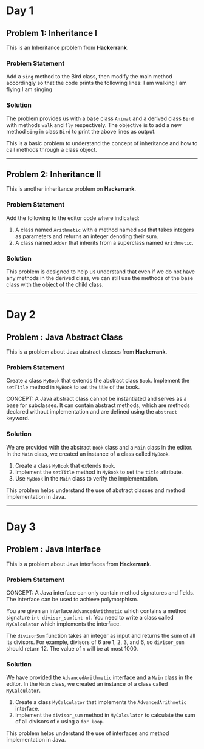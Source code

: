 # Day 1 

## Problem 1: Inheritance I

This is an Inheritance problem from **Hackerrank**.

### Problem Statement

Add a `sing` method to the Bird class, then modify the main method accordingly so that the code prints the following lines:
    I am walking
    I am flying
    I am singing


### Solution

The problem provides us with a base class `Animal` and a derived class `Bird` with methods `walk` and `fly` respectively. The objective is to add a new method `sing` in class `Bird` to print the above lines as output.

This is a basic problem to understand the concept of inheritance and how to call methods through a class object.

---

## Problem 2: Inheritance II

This is another inheritance problem on **Hackerrank**.

### Problem Statement

Add the following to the editor code where indicated:
1. A class named `Arithmetic` with a method named `add` that takes integers as parameters and returns an integer denoting their sum.
2. A class named `Adder` that inherits from a superclass named `Arithmetic`.

### Solution

This problem is designed to help us understand that even if we do not have any methods in the derived class, we can still use the methods of the base class with the object of the child class.

---

# Day 2

## Problem : Java Abstract Class

This is a problem about Java abstract classes from **Hackerrank**.

### Problem Statement

Create a class `MyBook` that extends the abstract class `Book`. Implement the `setTitle` method in `MyBook` to set the title of the book.

CONCEPT: A Java abstract class cannot be instantiated and serves as a base for subclasses. It can contain abstract methods, which are methods declared without implementation and are defined using the `abstract` keyword.

### Solution

We are provided with the abstract `Book` class and a `Main` class in the editor. In the `Main` class, we created an instance of a class called `MyBook`.

1. Create a class `MyBook` that extends `Book`.
2. Implement the `setTitle` method in `MyBook` to set the `title` attribute.
3. Use `MyBook` in the `Main` class to verify the implementation.

This problem helps understand the use of abstract classes and method implementation in Java.

---

# Day 3

## Problem : Java Interface

This is a problem about Java interfaces from **Hackerrank**.

### Problem Statement

CONCEPT: A Java interface can only contain method signatures and fields. The interface can be used to achieve polymorphism.

You are given an interface `AdvancedArithmetic` which contains a method signature `int divisor_sum(int n)`. You need to write a class called `MyCalculator` which implements the interface.

The `divisorSum` function takes an integer as input and returns the sum of all its divisors. For example, divisors of 6 are 1, 2, 3, and 6, so `divisor_sum` should return 12. The value of `n` will be at most 1000.

### Solution

We have provided the `AdvancedArithmetic` interface and a `Main` class in the editor. In the `Main` class, we created an instance of a class called `MyCalculator`.

1. Create a class `MyCalculator` that implements the `AdvancedArithmetic` interface.
2. Implement the `divisor_sum` method in `MyCalculator` to calculate the sum of all divisors of `n` using a `for loop`.

This problem helps understand the use of interfaces and method implementation in Java.

